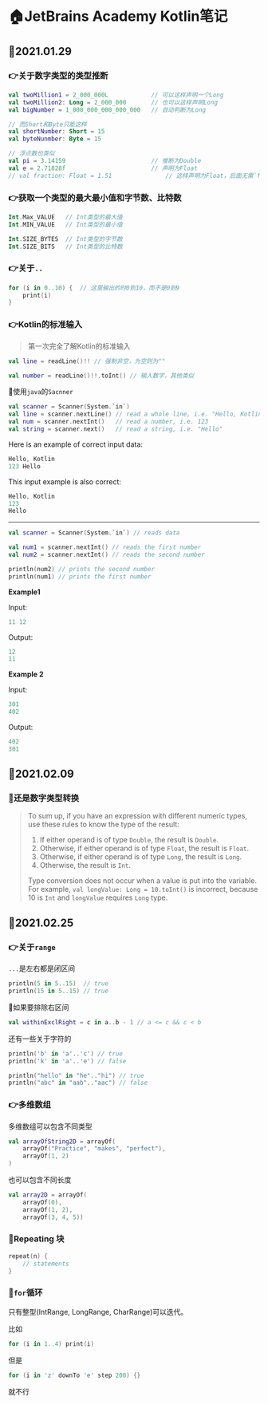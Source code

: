 # :house:JetBrains Academy Kotlin笔记

## :calendar:2021.01.29

### :point_right:关于数字类型的类型推断

```kotlin
val twoMillion1 = 2_000_000L			// 可以这样声明一个Long
val twoMillion2: Long = 2_000_000		// 也可以这样声明Long
val bigNumber = 1_000_000_000_000_000 	// 自动判断为Long

// 而Short和Byte只能这样
val shortNumber: Short = 15
val byteNunmber: Byte = 15

// 浮点数也类似
val pi = 3.14159						// 推断为Double
val e = 2.71828f						// 声明为Float
// val fraction: Float = 1.51   			// 这样声明为Float，后面无需`f, 错误的
```



### :point_right:获取一个类型的最大最小值和字节数、比特数

```kotlin
Int.Max_VALUE	// Int类型的最大值
Int.MIN_VALUE	// Int类型的最小值

Int.SIZE_BYTES	// Int类型的字节数
Int.SIZE_BITS	// Int类型的比特数
```



### :point_right:关于`..`

```kotlin
for (i in 0..10) {	// 这里输出的时0到10，而不是0到9
    print(i)
}
```



### :point_right:Kotlin的标准输入

> 第一次完全了解Kotlin的标准输入

```kotlin
val line = readLine()!!	// 强制非空，为空则为""

val number = readLine()!!.toInt() // 输入数字，其他类似
```

:thinking:使用`java`的`Sacnner`

```kotlin
val scanner = Scanner(System.`in`)
val line = scanner.nextLine() // read a whole line, i.e. "Hello, Kotlin"
val num = scanner.nextInt()   // read a number, i.e. 123
val string = scanner.next()   // read a string, i.e. "Hello"
```

Here is an example of correct input data:

```java
Hello, Kotlin
123 Hello
```

This input example is also correct:

```java
Hello, Kotlin
123
Hello
```

---

```kotlin
val scanner = Scanner(System.`in`) // reads data

val num1 = scanner.nextInt() // reads the first number
val num2 = scanner.nextInt() // reads the second number

println(num2) // prints the second number
println(num1) // prints the first number
```

**Example1**

Input:

```java
11 12
```

Output:

```java
12
11
```

**Example 2**

Input:

```java
301
402
```

Output:

```java
402
301
```



## :calendar:2021.02.09

### :key:还是数字类型转换

>To sum up, if you have an expression with different numeric types, use these rules to know the type of the result:
>
>1. If either operand is of type `Double`, the result is `Double`.
>2. Otherwise, if either operand is of type `Float`, the result is `Float`.
>3. Otherwise, if either operand is of type `Long`, the result is `Long`.
>4. Otherwise, the result is `Int`.
>
>Type conversion does not occur when a value is put into the variable. For example, `val longValue: Long = 10.toInt()` is incorrect, because 10 is `Int` and `longValue` requires `Long` type.



## :calendar:2021.02.25

### :point_right:关于`range`

`...`是左右都是闭区间

```kotlin
println(5 in 5..15)  // true
println(15 in 5..15) // true
```

:key:如果要排除右区间

```kotlin
val withinExclRight = c in a..b - 1 // a <= c && c < b
```

还有一些关于字符的

```kotlin
println('b' in 'a'..'c') // true
println('k' in 'a'..'e') // false

println("hello" in "he".."hi") // true
println("abc" in "aab".."aac") // false
```

### :point_right:多维数组

多维数组可以包含不同类型

```kotlin
val arrayOfString2D = arrayOf(
    arrayOf("Practice", "makes", "perfect"),
    arrayOf(1, 2)
)
```

也可以包含不同长度

```kotlin
val array2D = arrayOf(
    arrayOf(0),
    arrayOf(1, 2),
    arrayOf(3, 4, 5))
```

### :key:Repeating 块

```kotlin
repeat(n) {
    // statements
}
```

### :key:`for`循环

只有整型(IntRange, LongRange, CharRange)可以迭代。

比如

```kotlin
for (i in 1..4) print(i)
```

但是

```kotlin
for (i in 'z' downTo 'e' step 200) {}
```

就不行